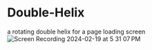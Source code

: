 # Double-Helix
a rotating double helix for a page loading screen
![Screen Recording 2024-02-19 at 5 31 07 PM](https://github.com/aleciamit/Double-Helix/assets/63214347/f28fa51d-2a07-457e-8c0e-a79c553ea9ef)
